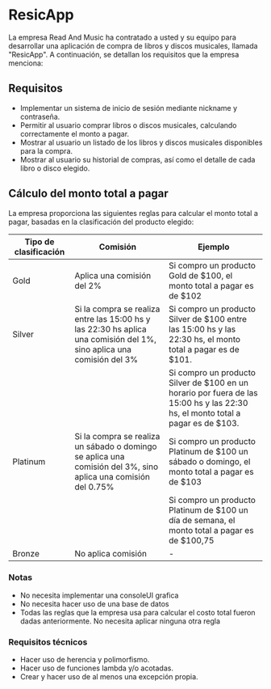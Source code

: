 # ResicApp

La empresa Read And Music ha contratado a usted y su equipo para desarrollar una aplicación de compra de libros y discos musicales, llamada "ResicApp". A continuación, se detallan los requisitos que la empresa menciona:

## Requisitos

- Implementar un sistema de inicio de sesión mediante nickname y contraseña.
- Permitir al usuario comprar libros o discos musicales, calculando correctamente el monto a pagar.
- Mostrar al usuario un listado de los libros y discos musicales disponibles para la compra.
- Mostrar al usuario su historial de compras, así como el detalle de cada libro o disco elegido.

## Cálculo del monto total a pagar

La empresa proporciona las siguientes reglas para calcular el monto total a pagar, basadas en la clasificación del producto elegido:

| Tipo de clasificación | Comisión                                                                                                               | Ejemplo                                                                                                                                                                     |
|------------------------|------------------------------------------------------------------------------------------------------------------------|-----------------------------------------------------------------------------------------------------------------------------------------------------------------------------|
| Gold                   | Aplica una comisión del 2%                                                                                            | Si compro un producto Gold de $100, el monto total a pagar es de $102                                                                                                      |
| Silver                 | Si la compra se realiza entre las 15:00 hs y las 22:30 hs aplica una comisión del 1%, sino aplica una comisión del 3% | Si compro un producto Silver de $100 entre las 15:00 hs y las 22:30 hs, el monto total a pagar es de $101.                                                               |
|                        |                                                                                                                        | Si compro un producto Silver de $100 en un horario por fuera de las 15:00 hs y las 22:30 hs, el monto total a pagar es de $103.                                           |
| Platinum               | Si la compra se realiza un sábado o domingo se aplica una comisión del 3%, sino aplica una comisión del 0.75%         | Si compro un producto Platinum de $100 un sábado o domingo, el monto total a pagar es de $103                                                                               |
|                        |                                                                                                                        | Si compro un producto Platinum de $100 un día de semana, el monto total a pagar es de $100,75                                                                              |
| Bronze                 | No aplica comisión                                                                                                    | -                                                                                                                                                                           |


### Notas
- No necesita implementar una consoleUI grafica
- No necesita hacer uso de una base de datos
- Todas las reglas que la empresa usa para calcular el costo total fueron dadas anteriormente. No necesita aplicar ninguna otra regla

### Requisitos técnicos
- Hacer uso de herencia y polimorfismo.
- Hacer uso de funciones lambda y/o acotadas.
- Crear y hacer uso de al menos una excepción propia.
